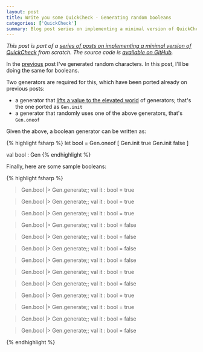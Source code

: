 ```yaml
---
layout: post
title: Write you some QuickCheck - Generating random booleans
categories: ['QuickCheck']
summary: Blog post series on implementing a minimal version of QuickCheck from scratch.
---
```


*This post is part of a [series of posts on implementing a minimal version of QuickCheck](/2016/02/08/write-you-some-quickcheck/) from scratch. The source code is [available on GitHub](https://gist.github.com/moodmosaic/65c576732722b3b7a200).*

In the [previous](/2016/02/11/write-you-some-quickcheck-generating-random-characters/) post I've generated random characters. In this post, I'll be doing the same for booleans.

Two generators are required for this, which have been ported already on previous posts:

* a generator that [lifts a value to the elevated world](http://fsharpforfunandprofit.com/posts/elevated-world/#return) of generators; that's the one ported as `Gen.init`
* a generator that randomly uses one of the above generators, that's `Gen.oneof`

Given the above, a boolean generator can be written as:

{% highlight fsharp %}
let bool =
    Gen.oneof [ Gen.init true
                Gen.init false ]

val bool : Gen<bool>
{% endhighlight %}

Finally, here are some sample booleans:

{% highlight fsharp %}
> Gen.bool |> Gen.generate;;
val it : bool = true

> Gen.bool |> Gen.generate;;
val it : bool = true

> Gen.bool |> Gen.generate;;
val it : bool = true

> Gen.bool |> Gen.generate;;
val it : bool = false

> Gen.bool |> Gen.generate;;
val it : bool = false

> Gen.bool |> Gen.generate;;
val it : bool = false

> Gen.bool |> Gen.generate;;
val it : bool = false

> Gen.bool |> Gen.generate;;
val it : bool = true

> Gen.bool |> Gen.generate;;
val it : bool = false

> Gen.bool |> Gen.generate;;
val it : bool = true

> Gen.bool |> Gen.generate;;
val it : bool = true

> Gen.bool |> Gen.generate;;
val it : bool = false

> Gen.bool |> Gen.generate;;
val it : bool = false

{% endhighlight %}

